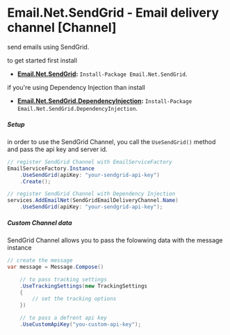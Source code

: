 # Email.Net.SendGrid - Email delivery channel [Channel]

send emails using SendGrid.

to get started first install

- **[Email.Net.SendGrid](https://www.nuget.org/packages/Email.Net.SendGrid/):** `Install-Package Email.Net.SendGrid`.

if you're using Dependency Injection than install

- **[Email.Net.SendGrid.DependencyInjection](https://www.nuget.org/packages/Email.Net.SendGrid.DependencyInjection/):** `Install-Package Email.Net.SendGrid.DependencyInjection`.

##### Setup

in order to use the SendGrid Channel, you call the `UseSendGrid()` method and pass the api key and server id.

```csharp
// register SendGrid Channel with EmailServiceFactory
EmailServiceFactory.Instance
    .UseSendGrid(apiKey: "your-sendgrid-api-key")
    .Create();

// register SendGrid Channel with Dependency Injection
services.AddEmailNet(SendGridEmailDeliveryChannel.Name)
    .UseSendGrid(apiKey: "your-sendgrid-api-key");
```

##### Custom Channel data

SendGrid Channel allows you to pass the folowwing data with the message instance

```csharp
// create the message
var message = Message.Compose()

    // to pass tracking settings
    .UseTrackingSettings(new TrackingSettings
    {
        // set the tracking options
    })

    // to pass a defrent api key
    .UseCustomApiKey("you-custom-api-key");
```
